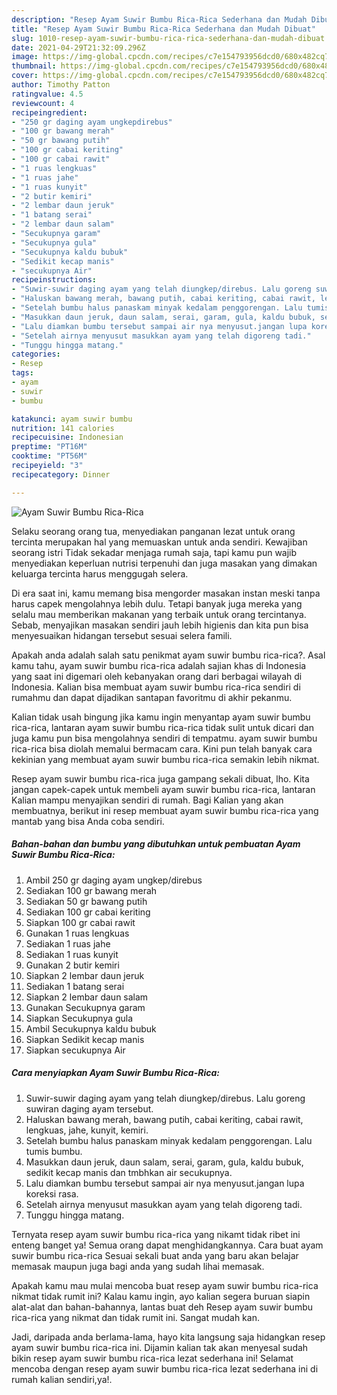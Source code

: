 ```yaml
---
description: "Resep Ayam Suwir Bumbu Rica-Rica Sederhana dan Mudah Dibuat"
title: "Resep Ayam Suwir Bumbu Rica-Rica Sederhana dan Mudah Dibuat"
slug: 1010-resep-ayam-suwir-bumbu-rica-rica-sederhana-dan-mudah-dibuat
date: 2021-04-29T21:32:09.296Z
image: https://img-global.cpcdn.com/recipes/c7e154793956dcd0/680x482cq70/ayam-suwir-bumbu-rica-rica-foto-resep-utama.jpg
thumbnail: https://img-global.cpcdn.com/recipes/c7e154793956dcd0/680x482cq70/ayam-suwir-bumbu-rica-rica-foto-resep-utama.jpg
cover: https://img-global.cpcdn.com/recipes/c7e154793956dcd0/680x482cq70/ayam-suwir-bumbu-rica-rica-foto-resep-utama.jpg
author: Timothy Patton
ratingvalue: 4.5
reviewcount: 4
recipeingredient:
- "250 gr daging ayam ungkepdirebus"
- "100 gr bawang merah"
- "50 gr bawang putih"
- "100 gr cabai keriting"
- "100 gr cabai rawit"
- "1 ruas lengkuas"
- "1 ruas jahe"
- "1 ruas kunyit"
- "2 butir kemiri"
- "2 lembar daun jeruk"
- "1 batang serai"
- "2 lembar daun salam"
- "Secukupnya garam"
- "Secukupnya gula"
- "Secukupnya kaldu bubuk"
- "Sedikit kecap manis"
- "secukupnya Air"
recipeinstructions:
- "Suwir-suwir daging ayam yang telah diungkep/direbus. Lalu goreng suwiran daging ayam tersebut."
- "Haluskan bawang merah, bawang putih, cabai keriting, cabai rawit, lengkuas, jahe, kunyit, kemiri."
- "Setelah bumbu halus panaskam minyak kedalam penggorengan. Lalu tumis bumbu."
- "Masukkan daun jeruk, daun salam, serai, garam, gula, kaldu bubuk, sedikit kecap manis dan tmbhkan air secukupnya."
- "Lalu diamkan bumbu tersebut sampai air nya menyusut.jangan lupa koreksi rasa."
- "Setelah airnya menyusut masukkan ayam yang telah digoreng tadi."
- "Tunggu hingga matang."
categories:
- Resep
tags:
- ayam
- suwir
- bumbu

katakunci: ayam suwir bumbu 
nutrition: 141 calories
recipecuisine: Indonesian
preptime: "PT16M"
cooktime: "PT56M"
recipeyield: "3"
recipecategory: Dinner

---
```



![Ayam Suwir Bumbu Rica-Rica](https://img-global.cpcdn.com/recipes/c7e154793956dcd0/680x482cq70/ayam-suwir-bumbu-rica-rica-foto-resep-utama.jpg)

Selaku seorang orang tua, menyediakan panganan lezat untuk orang tercinta merupakan hal yang memuaskan untuk anda sendiri. Kewajiban seorang istri Tidak sekadar menjaga rumah saja, tapi kamu pun wajib menyediakan keperluan nutrisi terpenuhi dan juga masakan yang dimakan keluarga tercinta harus menggugah selera.

Di era  saat ini, kamu memang bisa mengorder masakan instan meski tanpa harus capek mengolahnya lebih dulu. Tetapi banyak juga mereka yang selalu mau memberikan makanan yang terbaik untuk orang tercintanya. Sebab, menyajikan masakan sendiri jauh lebih higienis dan kita pun bisa menyesuaikan hidangan tersebut sesuai selera famili. 



Apakah anda adalah salah satu penikmat ayam suwir bumbu rica-rica?. Asal kamu tahu, ayam suwir bumbu rica-rica adalah sajian khas di Indonesia yang saat ini digemari oleh kebanyakan orang dari berbagai wilayah di Indonesia. Kalian bisa membuat ayam suwir bumbu rica-rica sendiri di rumahmu dan dapat dijadikan santapan favoritmu di akhir pekanmu.

Kalian tidak usah bingung jika kamu ingin menyantap ayam suwir bumbu rica-rica, lantaran ayam suwir bumbu rica-rica tidak sulit untuk dicari dan juga kamu pun bisa mengolahnya sendiri di tempatmu. ayam suwir bumbu rica-rica bisa diolah memalui bermacam cara. Kini pun telah banyak cara kekinian yang membuat ayam suwir bumbu rica-rica semakin lebih nikmat.

Resep ayam suwir bumbu rica-rica juga gampang sekali dibuat, lho. Kita jangan capek-capek untuk membeli ayam suwir bumbu rica-rica, lantaran Kalian mampu menyajikan sendiri di rumah. Bagi Kalian yang akan membuatnya, berikut ini resep membuat ayam suwir bumbu rica-rica yang mantab yang bisa Anda coba sendiri.

<!--inarticleads1-->

##### Bahan-bahan dan bumbu yang dibutuhkan untuk pembuatan Ayam Suwir Bumbu Rica-Rica:

1. Ambil 250 gr daging ayam ungkep/direbus
1. Sediakan 100 gr bawang merah
1. Sediakan 50 gr bawang putih
1. Sediakan 100 gr cabai keriting
1. Siapkan 100 gr cabai rawit
1. Gunakan 1 ruas lengkuas
1. Sediakan 1 ruas jahe
1. Sediakan 1 ruas kunyit
1. Gunakan 2 butir kemiri
1. Siapkan 2 lembar daun jeruk
1. Sediakan 1 batang serai
1. Siapkan 2 lembar daun salam
1. Gunakan Secukupnya garam
1. Siapkan Secukupnya gula
1. Ambil Secukupnya kaldu bubuk
1. Siapkan Sedikit kecap manis
1. Siapkan secukupnya Air




<!--inarticleads2-->

##### Cara menyiapkan Ayam Suwir Bumbu Rica-Rica:

1. Suwir-suwir daging ayam yang telah diungkep/direbus. Lalu goreng suwiran daging ayam tersebut.
1. Haluskan bawang merah, bawang putih, cabai keriting, cabai rawit, lengkuas, jahe, kunyit, kemiri.
1. Setelah bumbu halus panaskam minyak kedalam penggorengan. Lalu tumis bumbu.
1. Masukkan daun jeruk, daun salam, serai, garam, gula, kaldu bubuk, sedikit kecap manis dan tmbhkan air secukupnya.
1. Lalu diamkan bumbu tersebut sampai air nya menyusut.jangan lupa koreksi rasa.
1. Setelah airnya menyusut masukkan ayam yang telah digoreng tadi.
1. Tunggu hingga matang.




Ternyata resep ayam suwir bumbu rica-rica yang nikamt tidak ribet ini enteng banget ya! Semua orang dapat menghidangkannya. Cara buat ayam suwir bumbu rica-rica Sesuai sekali buat anda yang baru akan belajar memasak maupun juga bagi anda yang sudah lihai memasak.

Apakah kamu mau mulai mencoba buat resep ayam suwir bumbu rica-rica nikmat tidak rumit ini? Kalau kamu ingin, ayo kalian segera buruan siapin alat-alat dan bahan-bahannya, lantas buat deh Resep ayam suwir bumbu rica-rica yang nikmat dan tidak rumit ini. Sangat mudah kan. 

Jadi, daripada anda berlama-lama, hayo kita langsung saja hidangkan resep ayam suwir bumbu rica-rica ini. Dijamin kalian tak akan menyesal sudah bikin resep ayam suwir bumbu rica-rica lezat sederhana ini! Selamat mencoba dengan resep ayam suwir bumbu rica-rica lezat sederhana ini di rumah kalian sendiri,ya!.

